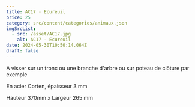 ```yaml
---
title: AC17 - Ecureuil
price: 25
category: src/content/categories/animaux.json
imgSrcList:
  - src: /asset/AC17.jpg
    alt: AC17 - Ecureuil
date: 2024-05-30T10:50:14.064Z
draft: false
---
```


A visser sur un tronc ou une branche d'arbre ou sur poteau de clôture par exemple

En acier Corten, épaisseur 3 mm

Hauteur 370mm x Largeur 265 mm
